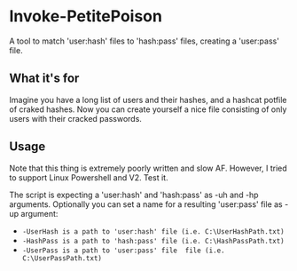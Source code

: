 # Invoke-PetitePoison #

A tool to match 'user:hash' files to 'hash:pass' files, creating a 'user:pass' file.

## What it's for ##

Imagine you have a long list of users and their hashes, and a hashcat potfile of craked hashes. Now you can create yourself a nice file consisting of only users with their cracked passwords.

## Usage ##

Note that this thing is extremely poorly written and slow AF. However, I tried to support Linux Powershell and V2. Test it.

The script is expecting a 'user:hash' and 'hash:pass' as -uh and -hp arguments. Optionally you can set a name for a resulting 'user:pass' file as -up argument:
- ```-UserHash is a path to 'user:hash' file (i.e. C:\UserHashPath.txt)```
- ```-HashPass is a path to 'hash:pass' file (i.e. C:\HashPassPath.txt)```
- ```-UserPass is a path to 'user:pass' file  file (i.e. C:\UserPassPath.txt)```
